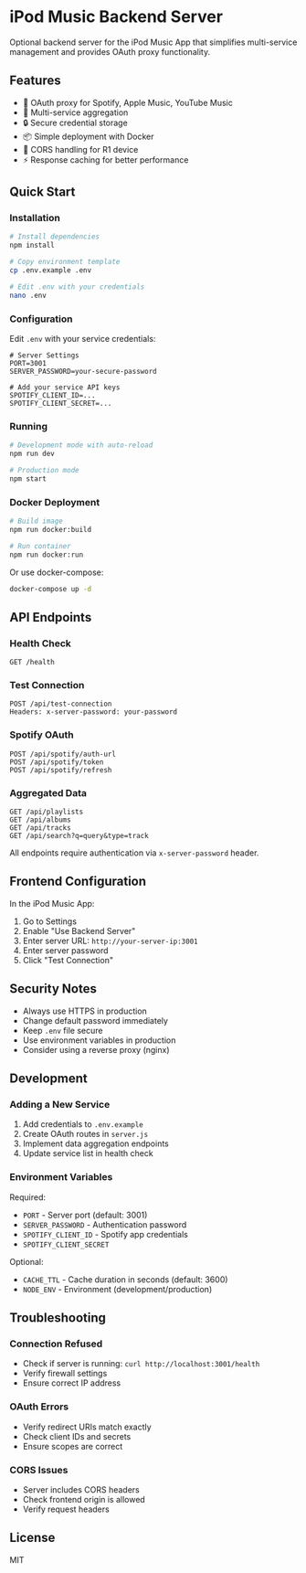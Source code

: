 # iPod Music Backend Server

Optional backend server for the iPod Music App that simplifies multi-service management and provides OAuth proxy functionality.

## Features

- 🔐 OAuth proxy for Spotify, Apple Music, YouTube Music
- 🎵 Multi-service aggregation
- 🔒 Secure credential storage
- 📦 Simple deployment with Docker
- 🚀 CORS handling for R1 device
- ⚡ Response caching for better performance

## Quick Start

### Installation

```bash
# Install dependencies
npm install

# Copy environment template
cp .env.example .env

# Edit .env with your credentials
nano .env
```

### Configuration

Edit `.env` with your service credentials:

```env
# Server Settings
PORT=3001
SERVER_PASSWORD=your-secure-password

# Add your service API keys
SPOTIFY_CLIENT_ID=...
SPOTIFY_CLIENT_SECRET=...
```

### Running

```bash
# Development mode with auto-reload
npm run dev

# Production mode
npm start
```

### Docker Deployment

```bash
# Build image
npm run docker:build

# Run container
npm run docker:run
```

Or use docker-compose:

```bash
docker-compose up -d
```

## API Endpoints

### Health Check
```
GET /health
```

### Test Connection
```
POST /api/test-connection
Headers: x-server-password: your-password
```

### Spotify OAuth
```
POST /api/spotify/auth-url
POST /api/spotify/token
POST /api/spotify/refresh
```

### Aggregated Data
```
GET /api/playlists
GET /api/albums
GET /api/tracks
GET /api/search?q=query&type=track
```

All endpoints require authentication via `x-server-password` header.

## Frontend Configuration

In the iPod Music App:

1. Go to Settings
2. Enable "Use Backend Server"
3. Enter server URL: `http://your-server-ip:3001`
4. Enter server password
5. Click "Test Connection"

## Security Notes

- Always use HTTPS in production
- Change default password immediately
- Keep `.env` file secure
- Use environment variables in production
- Consider using a reverse proxy (nginx)

## Development

### Adding a New Service

1. Add credentials to `.env.example`
2. Create OAuth routes in `server.js`
3. Implement data aggregation endpoints
4. Update service list in health check

### Environment Variables

Required:
- `PORT` - Server port (default: 3001)
- `SERVER_PASSWORD` - Authentication password
- `SPOTIFY_CLIENT_ID` - Spotify app credentials
- `SPOTIFY_CLIENT_SECRET`

Optional:
- `CACHE_TTL` - Cache duration in seconds (default: 3600)
- `NODE_ENV` - Environment (development/production)

## Troubleshooting

### Connection Refused
- Check if server is running: `curl http://localhost:3001/health`
- Verify firewall settings
- Ensure correct IP address

### OAuth Errors
- Verify redirect URIs match exactly
- Check client IDs and secrets
- Ensure scopes are correct

### CORS Issues
- Server includes CORS headers
- Check frontend origin is allowed
- Verify request headers

## License

MIT

